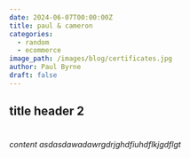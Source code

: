 ```yaml
---
date: 2024-06-07T00:00:00Z
title: paul & cameron
categories:
  - random
  - ecommerce
image_path: /images/blog/certificates.jpg
author: Paul Byrne
draft: false
---
```

##  **title header 2**

#

###### content asdasdawadawrgdrjghdfiuhdflkjgdflgt
